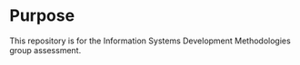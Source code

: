 # Purpose
This repository is for the Information Systems Development Methodologies group assessment.

